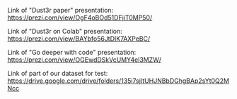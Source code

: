 Link of "Dust3r paper" presentation: https://prezi.com/view/OgF4oBOd51DFjjT0MP50/

Link of "Dust3r on Colab" presentation: https://prezi.com/view/BAYbfo56JtDIK7AXPeBC/

Link of "Go deeper with code" presentation: https://prezi.com/view/OGEwdDSkVcUMY4el3MZW/

Link of part of our dataset for test: https://drive.google.com/drive/folders/135i7sjItUHJNBbDGhgBAp2sYt0Q2MNcc


